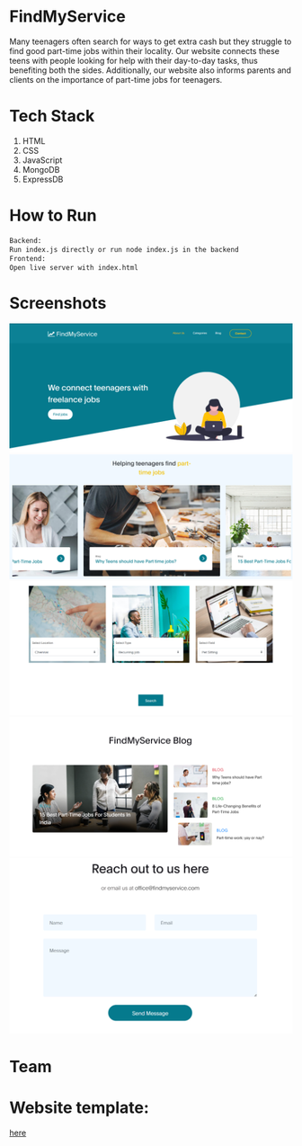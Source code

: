 # FindMyService
Many teenagers often search for ways to get extra cash but they struggle to find good part-time jobs within their locality.
Our website connects these teens with people looking for help with their day-to-day tasks, thus benefiting both the sides.
Additionally, our website also informs parents and clients on the importance of part-time jobs for teenagers.
                         
# Tech Stack
1. HTML
2. CSS
3. JavaScript
4. MongoDB
5. ExpressDB

# How to Run
    Backend:
    Run index.js directly or run node index.js in the backend
    Frontend:
    Open live server with index.html

# Screenshots
![Home page](readme-img\image.png)
![Links to informative blogs](readme-img\image-1.png)
![Find a job page](readme-img\image-2.png)
![Blog page](readme-img/image-3.png)
![Contact Us](readme-img\image-4.png)


# Team





# Website template: 
[here](https://www.free-css.com/free-css-templates/page263/digital-trend)
